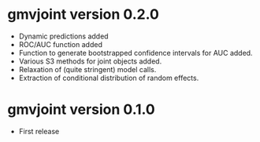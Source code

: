 # gmvjoint version 0.2.0
* Dynamic predictions added
* ROC/AUC function added
* Function to generate bootstrapped confidence intervals for AUC added.
* Various S3 methods for joint objects added.
* Relaxation of (quite stringent) model calls.
* Extraction of conditional distribution of random effects.

# gmvjoint version 0.1.0
* First release
